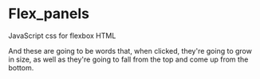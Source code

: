 # Flex_panels
JavaScript
css for flexbox
HTML 

And these are going to be words that, when clicked, they're going to grow in size, as well as they're going to fall from the top and come up from the bottom.
